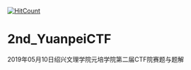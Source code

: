 [![HitCount](http://hits.dwyl.io/Giftia/2nd_YuanpeiCTF.svg)](http://hits.dwyl.io/Giftia/2nd_YuanpeiCTF)
# 2nd_YuanpeiCTF
2019年05月10日绍兴文理学院元培学院第二届CTF院赛题与题解
